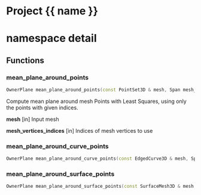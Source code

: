<script setup>
import {useRoute} from 'vitepress'
const {path} = useRoute()
const tokens = path.split('/')
const words = tokens[2].split('-');
for (let i = 0; i < words.length; i++) {
    words[i] = words[i].charAt(0).toUpperCase() + words[i].slice(1);
    words[i] = words[i].replace('geode', 'Geode')
}
const name = words.join('-');
</script>
# Project {{ name }}

# namespace detail



## Functions

### mean_plane_around_points

```cpp
OwnerPlane mean_plane_around_points(const PointSet3D & mesh, Span mesh_vertices_indices)
```


 Compute mean plane around mesh Points with Least Squares, using only the points with given indices.

**mesh** [in] Input mesh

**mesh_vertices_indices** [in] Indices of mesh vertices to use

### mean_plane_around_curve_points

```cpp
OwnerPlane mean_plane_around_curve_points(const EdgedCurve3D & mesh, Span mesh_vertices_indices)
```


### mean_plane_around_surface_points

```cpp
OwnerPlane mean_plane_around_surface_points(const SurfaceMesh3D & mesh, Span mesh_vertices_indices)
```




